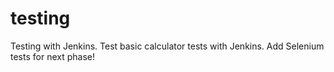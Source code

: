 # testing
Testing with Jenkins. 
Test basic calculator tests with Jenkins.
Add Selenium tests for next phase!
